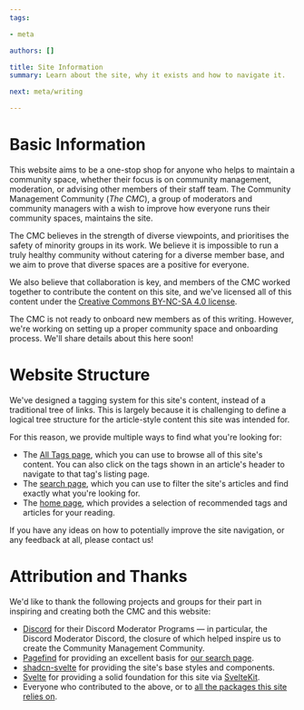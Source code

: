 ```yaml
---
tags:

- meta

authors: []

title: Site Information
summary: Learn about the site, why it exists and how to navigate it.

next: meta/writing

---
```


<script lang="ts">

</script>

# Basic Information

This website aims to be a one-stop shop for anyone who helps to maintain a community space,
whether their focus is on community management, moderation, or advising other members of their staff team.
The Community Management Community (_The CMC_), a group of moderators and community managers with a wish to improve how
everyone runs their community spaces, maintains the site.

<!--more-->

The CMC believes in the strength of diverse viewpoints, and prioritises the safety of minority groups in its work.
We believe it is impossible to run a truly healthy community without catering for a diverse member base, and we aim
to prove that diverse spaces are a positive for everyone.

We also believe that collaboration is key, and members of the CMC worked together to contribute the content on this
site, and we've licensed all of this content under the
[Creative Commons BY-NC-SA 4.0 license](https://creativecommons.org/licenses/by-nc-sa/4.0/).

The CMC is not ready to onboard new members as of this writing.
However, we're working on setting up a proper community space and onboarding process.
We'll share details about this here soon!

# Website Structure

We've designed a tagging system for this site's content, instead of a traditional tree of links.
This is largely because it is challenging to define a logical tree structure for the article-style content this site
was intended for.

For this reason, we provide multiple ways to find what you're looking for:

- The [All Tags page](/tags), which you can use to browse all of this site's content.
  You can also click on the tags shown in an article's header to navigate to that tag's listing page.
- The [search page](/search), which you can use to filter the site's articles and find exactly what you're looking for.
- The [home page](/), which provides a selection of recommended tags and articles for your reading.

If you have any ideas on how to potentially improve the site navigation, or any feedback at all, please contact us!

# Attribution and Thanks

We'd like to thank the following projects and groups for their part in inspiring and creating both the CMC and this
website:

- [Discord](https://https://discord.com/) for their Discord Moderator Programs — in particular, the Discord Moderator
  Discord, the closure of which helped inspire us to create the Community Management Community.
- [Pagefind](https://pagefind.app/) for providing an excellent basis for [our search page](/search).
- [shadcn-svelte](https://www.shadcn-svelte.com/) for providing the site's base styles and components.
- [Svelte](https://svelte.dev/) for providing a solid foundation for this site via
  [SvelteKit](https://kit.svelte.dev/).
- Everyone who contributed to the above, or to
  [all the packages this site relies on](https://github.com/cmc-discord/site/blob/main/package.json).

